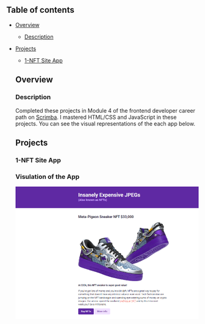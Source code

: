 ## Table of contents

- [Overview](#overview)

  - [Description](#description)
- [Projects](#projects)

  - [1-NFT Site App](#nft-site)

  ## Overview

  ### Description

  Completed these projects in Module 4 of the frontend developer career path on [Scrimba](https://scrimba.com/learn/frontend/). I mastered HTML/CSS and JavaScript in these projects.
  You can see the visual representations of the each app below.

  ## Projects

  ### 1-NFT Site App

  ### Visulation of the App


  ![](./1-NFT-site/nft-site.png)
